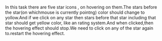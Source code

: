 In this task there are five star icons , on hovering on them.The stars before the star(on whichmouse is currently pointng) color should change to yollow.And if we click on any star then stars before that star including that star should get yellow color, like an rating system.And when clicked,then the hovering effect should stop.We need to click on any of the star again to.restart the hovering effect.